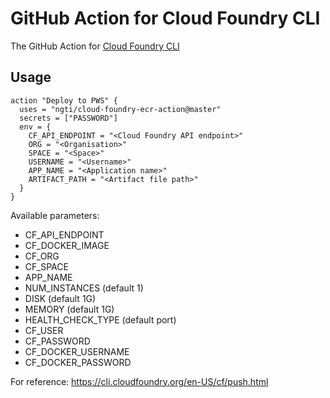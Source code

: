 # GitHub Action for Cloud Foundry CLI

The GitHub Action for [Cloud Foundry CLI](https://docs.cloudfoundry.org/cf-cli/install-go-cli.html)

## Usage

```
action "Deploy to PWS" {
  uses = "ngti/cloud-foundry-ecr-action@master"
  secrets = ["PASSWORD"]
  env = {
    CF_API_ENDPOINT = "<Cloud Foundry API endpoint>"
    ORG = "<Organisation>"
    SPACE = "<Space>"
    USERNAME = "<Username>"
    APP_NAME = "<Application name>"
    ARTIFACT_PATH = "<Artifact file path>" 
  }
}
```

Available parameters:
  - CF_API_ENDPOINT
  - CF_DOCKER_IMAGE
  - CF_ORG
  - CF_SPACE
  - APP_NAME
  - NUM_INSTANCES (default 1)
  - DISK (default 1G)
  - MEMORY (default 1G)
  - HEALTH_CHECK_TYPE (default port)
  - CF_USER
  - CF_PASSWORD
  - CF_DOCKER_USERNAME
  - CF_DOCKER_PASSWORD
  
For reference: https://cli.cloudfoundry.org/en-US/cf/push.html
